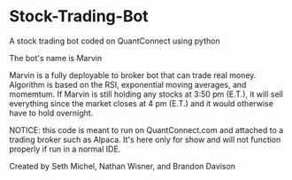 # Stock-Trading-Bot
A stock trading bot coded on QuantConnect using python

The bot's name is Marvin

Marvin is a fully deployable to broker bot that can trade real money. Algorithm is based on the RSI, exponential moving averages, and momemtum. If Marvin is still holding any stocks at 3:50 pm (E.T.), it will sell everything since the market closes at 4 pm (E.T.) and it would otherwise have to hold overnight.

NOTICE: this code is meant to run on QuantConnect.com and attached to a trading broker such as Alpaca. It's here only for show and will not function properly if run in a normal IDE.

Created by Seth Michel, Nathan Wisner, and Brandon Davison
